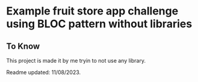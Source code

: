 # Example fruit store app challenge using BLOC pattern without libraries


## To Know

This project is made it by me tryin to not use any library.


Readme updated: 11/08/2023.
